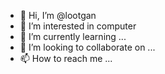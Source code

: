- 👋 Hi, I’m @lootgan
- 👀 I’m interested in computer
- 🌱 I’m currently learning ...
- 💞️ I’m looking to collaborate on ...
- 📫 How to reach me ...

<!---
lootgan/lootgan is a ✨ special ✨ repository because its `README.md` (this file) appears on your GitHub profile.
You can click the Preview link to take a look at your changes.
--->
